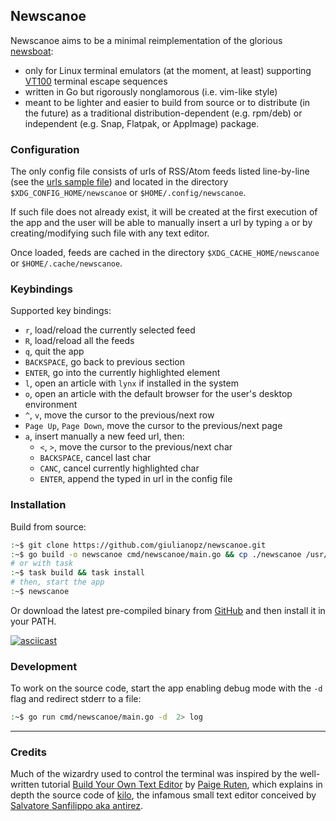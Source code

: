 ## Newscanoe

Newscanoe aims to be a minimal reimplementation of the glorious [newsboat](https://newsboat.org/): 
- only for Linux terminal emulators (at the moment, at least) supporting [VT100](https://en.wikipedia.org/wiki/VT100) terminal escape sequences 
- written in Go but rigorously nonglamorous (i.e. vim-like style)
- meant to be lighter and easier to build from source or to distribute (in the future) as a traditional distribution-dependent (e.g. rpm/deb) or independent (e.g. Snap, Flatpak, or AppImage) package.

### Configuration

The only config file consists of urls of RSS/Atom feeds listed line-by-line (see the [urls sample file](./assets/urls)) and located in the directory `$XDG_CONFIG_HOME/newscanoe` or `$HOME/.config/newscanoe`.

If such file does not already exist, it will be created at the first execution of the app and the user will be able to manually insert a url by typing `a` or by creating/modifying such file with any text editor.

Once loaded, feeds are cached in the directory `$XDG_CACHE_HOME/newscanoe` or `$HOME/.cache/newscanoe`.

### Keybindings

Supported key bindings:
- `r`, load/reload the currently selected feed
- `R`, load/reload all the feeds
- `q`, quit the app
- `BACKSPACE`, go back to previous section
- `ENTER`, go into the currently highlighted element
- `l`, open an article with `lynx` if installed in the system 
- `o`, open an article with the default browser for the user's desktop environment
- `^`, `v`, move the cursor to the previous/next row
- `Page Up`, `Page Down`, move the cursor to the previous/next page
- `a`, insert manually a new feed url, then:
    - `<`, `>`, move the cursor to the previous/next char
    - `BACKSPACE`, cancel last char
    - `CANC`, cancel currently highlighted char
    - `ENTER`, append the typed in url in the config file

### Installation

Build from source:
```bash
:~$ git clone https://github.com/giulianopz/newscanoe.git
:~$ go build -o newscanoe cmd/newscanoe/main.go && cp ./newscanoe /usr/local/bin
# or with task
:~$ task build && task install
# then, start the app
:~$ newscanoe
```

Or download the latest pre-compiled binary from [GitHub](https://github.com/giulianopz/newscanoe/releases) and then install it in your PATH.

[![asciicast](https://asciinema.org/a/6KaRRd6u85jQPQP664Zr7WvEA.svg)](https://asciinema.org/a/6KaRRd6u85jQPQP664Zr7WvEA)

### Development

To work on the source code, start the app enabling debug mode with the `-d` flag and redirect stderr to a file:
```bash
:~$ go run cmd/newscanoe/main.go -d  2> log 
```

---

### Credits

Much of the wizardry used to control the terminal was inspired by the well-written tutorial [Build Your Own Text Editor](https://viewsourcecode.org/snaptoken/kilo/) by [Paige Ruten](https://viewsourcecode.org/), which explains in depth the source code of [kilo](https://github.com/antirez/kilo), the infamous small text editor conceived by [Salvatore Sanfilippo aka antirez](http://invece.org/).
